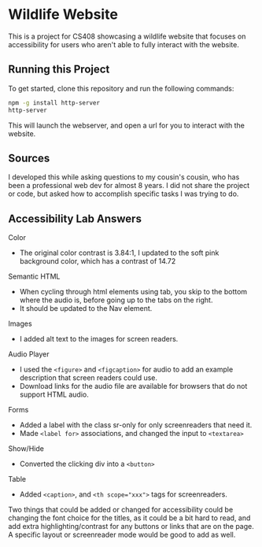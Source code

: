 # Wildlife Website

This is a project for CS408 showcasing a wildlife website that focuses on accessibility for users who aren't able to fully interact with the website.


## Running this Project

To get started, clone this repository and run the following commands:

```bash
npm -g install http-server
http-server
```
This will launch the webserver, and open a url for you to interact with the website.

## Sources

I developed this while asking questions to my cousin's cousin, who has been a professional web dev for almost 8 years. I did not share the project or code, but asked how to accomplish specific tasks I was trying to do. 

## Accessibility Lab Answers

Color
 - The original color contrast is 3.84:1, I updated to the soft pink background color, which has a contrast of 14.72

Semantic HTML
 - When cycling through html elements using tab, you skip to the bottom where the audio is, before going up to the tabs on the right.
 - It should be updated to the Nav element.

Images
 - I added alt text to the images for screen readers.

Audio Player
 - I used the `<figure>` and `<figcaption>` for audio to add an example description that screen readers could use.
 - Download links for the audio file are available for browsers that do not support HTML audio.

Forms
 - Added a label with the class sr-only for only screenreaders that need it.
 - Made `<label for>` associations, and changed the input to `<textarea>`

Show/Hide
 - Converted the clicking div into a `<button>`

Table
 - Added `<caption>`, and `<th scope="xxx">` tags for screenreaders.

Two things that could be added or changed for accessibility could be changing the font choice for the titles, as it could be a bit hard to read, and add extra highlighting/contrast for any buttons or links that are on the page. A specific layout or screenreader mode would be good to add as well.
